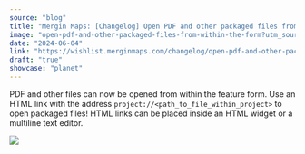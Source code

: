 ```yaml
---
source: "blog"
title: "Mergin Maps: [Changelog] Open PDF and other packaged files from within the form"
image: "open-pdf-and-other-packaged-files-from-within-the-form?utm_source=qgis."
date: "2024-06-04"
link: "https://wishlist.merginmaps.com/changelog/open-pdf-and-other-packaged-files-from-within-the-form?utm_source=qgis"
draft: "true"
showcase: "planet"
---
```


<p>PDF and other files can now be opened from within the feature form. Use an HTML link with the address <code>project://&lt;path_to_file_within_project&gt;</code> to open packaged files! HTML links can be placed inside an HTML widget or a multiline text editor.</p><p></p><img src="https://vault.featureos.app/uploads/attachment/upload/thumb-9aed1f5d41a10cd02c07c2ec5d562023.gif" />
